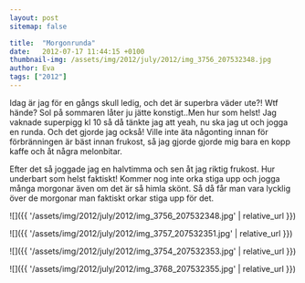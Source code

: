 ```yaml
---
layout: post
sitemap: false

title:  "Morgonrunda"
date:   2012-07-17 11:44:15 +0100
thumbnail-img: /assets/img/2012/july/2012/img_3756_207532348.jpg
author: Eva
tags: ["2012"]
---
```


Idag är jag för en gångs skull ledig, och det är superbra väder ute?! Wtf hände? Sol på sommaren låter ju jätte konstigt..Men hur som helst! Jag vaknade superpigg kl 10 så då tänkte jag att yeah, nu ska jag ut och jogga en runda. Och det gjorde jag också! Ville inte äta någonting innan för förbränningen är bäst innan frukost, så jag gjorde gjorde mig bara en kopp kaffe och åt några melonbitar.






Efter det så joggade jag en halvtimma och sen åt jag riktig frukost. Hur underbart som helst faktiskt! Kommer nog inte orka stiga upp och jogga många morgonar även om det är så himla skönt. Så då får man vara lycklig över de morgonar man faktiskt orkar stiga upp för det.

![]({{ '/assets/img/2012/july/2012/img_3756_207532348.jpg'  | relative_url }})

![]({{ '/assets/img/2012/july/2012/img_3757_207532351.jpg'  | relative_url }})

![]({{ '/assets/img/2012/july/2012/img_3754_207532353.jpg'  | relative_url }})

![]({{ '/assets/img/2012/july/2012/img_3768_207532355.jpg'  | relative_url }})

